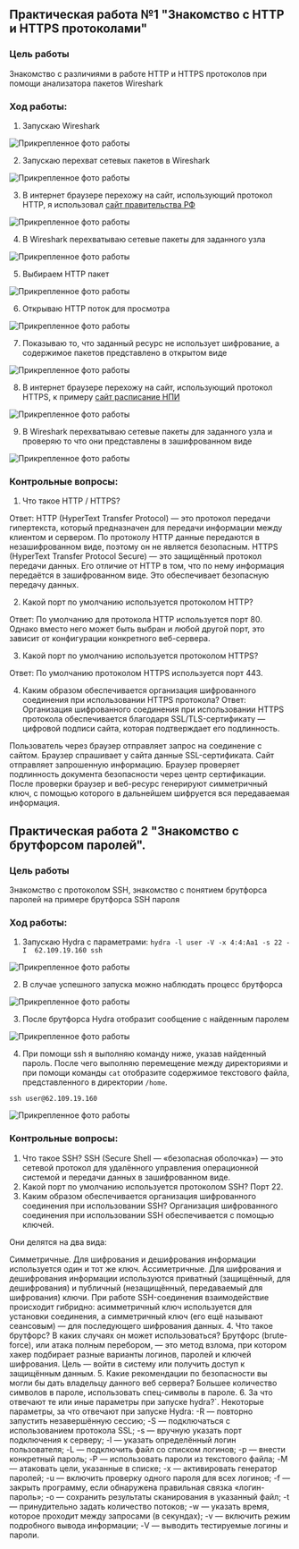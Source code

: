 ## Практическая работа №1 "Знакомство с HTTP и HTTPS протоколами"
### Цель работы

Знакомство с различиями в работе HTTP и HTTPS протоколов при помощи анализатора пакетов Wireshark

### Ход работы:
1. Запускаю Wireshark

![Прикрепленное фото работы](https://s374vla.storage.yandex.net/rdisk/66ff9246418e1db40be58de8aa55edbc48aa586ed596539a7210976f36af661c/670f0807/0S5-avnlyGtePn4FbRxK9po31fR7NoVpJGUYa1pbeGD_pNQ4E19Pw9ibAbdr2SWVLf5M2GpB1Zm-leHZ4WbE0w==?uid=691504936&filename=Wireshark_iyccLv8dcf.png&disposition=inline&hash=&limit=0&content_type=image%2Fpng&owner_uid=691504936&fsize=75803&hid=81d9e97c7eaa9afc9367feb37d4531f4&media_type=image&tknv=v2&etag=81a234f9335a7d4e8892db666f011079&ts=6248d1c3ccfc0&s=d72eb6d38aa9a5f88af06c59a824496e1aed2e9edbcb00e0650a5f67da2e08d6&pb=U2FsdGVkX1_grGUy-q4czNuJOWZnp4h2WqJoBOBmtYqI6dRM59YpyMziJmEvIlX2Wsb_HP_yKeQWr7b1NeEkHgHDFfKAMemfAS_YrUgQpEw)

2. Запускаю перехват сетевых пакетов в Wireshark

![Прикрепленное фото работы](https://s733sas.storage.yandex.net/rdisk/52c25a691ee414d525c8824c5522750ecc4bce8079056e6893b3b2d539a06f0c/670f0995/0S5-avnlyGtePn4FbRxK9iqQmaRFJewE0BXpnnXSwnpcau0NzXAU3MDzdt3h5Q2-Nin5qzKyHfijuTivE2LZLg==?uid=691504936&filename=A1.png&disposition=inline&hash=&limit=0&content_type=image%2Fpng&owner_uid=691504936&fsize=241503&hid=df9a7a83a28f679095f2d7339d909181&media_type=image&tknv=v2&etag=b093badacf97eff8a79350842058c014&ts=6248d33f5cf40&s=b37ce5107080247449c38074c60c4645a9aea8d18b548efffac7b8dffbe96e2c&pb=U2FsdGVkX19IjlUgYlZe_tBQ6DIzI0OlmYjR3emUoZPZGYtqZ0vvyVzdCzyKB7NX1f4eQXBfCOth-W2FeO8RlwKorzlIzFIXS38dXpXzWZ4)

3. В интернет браузере перехожу на сайт, использующий протокол HTTP, я использовал [сайт правительства РФ](http://government.ru/)

![Прикрепленное фото работы](https://s959sas.storage.yandex.net/rdisk/bce78a882d809b853227eecfe9f050a10b8144912ff4828ef455d20927ed59a7/671a584c/0S5-avnlyGtePn4FbRxK9sOP6B9ZsKnX_gZpZtGOWCgeB5B1xblcdsIb1kp_XSmoXYjctYK0yuJx16_sg-GbIg==?uid=691504936&filename=browser_3YikN0io2i.png&disposition=inline&hash=&limit=0&content_type=image%2Fpng&owner_uid=691504936&fsize=1579678&hid=750d73ee5086f2421946d4be0033ac4c&media_type=image&tknv=v2&etag=6dee5da5af98f5113bda5c5f560a332f&ts=62539bdcdab00&s=ca7d58ead7800ab02ddec25e1deaf094ebfd976df1f14c42dd18db6c1b4a408c&pb=U2FsdGVkX18D--azcLUSmLrZ0iSAh43AjabRs206DzHjfcxXqwfQX5l2d0IND7wEtsjBTxyKOyUbTE6qG4Aun0YjWLDK_vdcmxdbgnNVyLU)

4. В Wireshark перехватываю сетевые пакеты для заданного узла

![Прикрепленное фото работы](https://s741sas.storage.yandex.net/rdisk/d84b87ad3c396f94aa57d561df1559af0ff7f2cc724df81d9bd230b4b86e26ad/671a58dc/0S5-avnlyGtePn4FbRxK9jfeZtgdWBLc_MmCDlnCf0EvDIVQ1pp328Rs-5lIe9MC4t4uPJKkWOLlupxcrhcTpA==?uid=691504936&filename=Wireshark_4qtEul0Z6U.png&disposition=inline&hash=&limit=0&content_type=image%2Fpng&owner_uid=691504936&fsize=181306&hid=d5ea4821055f6213fd9d817ed8163f03&media_type=image&tknv=v2&etag=40354faf6cb818c21da70e89499cf75b&ts=62539c662ef00&s=feca6125b604f98541eb6326f51e5f4f5349a2f7fc320d4223d0211123c15bd8&pb=U2FsdGVkX18GqVddwR4onkd-f1oxRGxkcHTtwO-MBCEyaJUMA0n-vjYsZ0bMQIwypXOtxBj9pWo9DEtWLIUTx1ihkh0ZAEFn6DkOYxWKFto)

5. Выбираем HTTP пакет

![Прикрепленное фото работы](https://s54sas.storage.yandex.net/rdisk/afe81286794f6a3cc453e2024e933d97dd50008111fe155fbf147a82319018ee/670f1114/0S5-avnlyGtePn4FbRxK9nq-rHGeaYaRGyohnUuwaGAEjAFBWgILLFDHisCGxzcoXB6j8a1LKuCTPBh_r792Zg==?uid=691504936&filename=А4.png&disposition=inline&hash=&limit=0&content_type=image%2Fpng&owner_uid=691504936&fsize=297454&hid=facbdcce8f374f47bfea18b4deae3dfd&media_type=image&tknv=v2&etag=3be19f6f66614330b766f95e1ea05c67&ts=6248da6576d00&s=0b3c9c2818729b9e8c7ab91a4cf2520bdc60dbb07b61e246ec2246f6423f350a&pb=U2FsdGVkX18yrMq4tDxbqFtBTmbhowrC4brLe9kZO8f_jBkrDmyAl2XpKN6mDyZTIc93DRg8V09Uk_P7Ld9r1_kkCxhmjxkWOEUum3hiD9A)

6. Открываю HTTP поток для просмотра

![Прикрепленное фото работы](https://s303vla.storage.yandex.net/rdisk/c985d37e0750bf52863a6140fceb40201c2e7492a30207f92341e1c1f4602b74/670f128b/0S5-avnlyGtePn4FbRxK9oZ_E7G7W8iXIp2lDLDVGxIYVhIDiAav8ZaUdu0EHCixW7Cy4jP_uTVfI-TJc20Cmg==?uid=691504936&filename=А5.png&disposition=inline&hash=&limit=0&content_type=image%2Fpng&owner_uid=691504936&fsize=283075&hid=c84a323b6347872a6d545077aacf7036&media_type=image&tknv=v2&etag=b4f7d17ffc8872b55e695e79f1aa40c1&ts=6248dbcb178c0&s=9aa204a81d9c35808285b25e91e911e879880dc68eff59e35a1ce7c972474903&pb=U2FsdGVkX1_eYgQiHrxZa697QzJ8UfCGZpOcR83sV3jFKpxIeFyp7cxuyR0yJSZB6CmTPlaifCgfjogIs-4QhWM7VLtxpba5M6Z8nWI2-5s)

7. Показываю то, что заданный ресурс не использует шифрование, а содержимое пакетов представлено в открытом виде

![Прикрепленное фото работы](https://s99klg.storage.yandex.net/rdisk/840584041663b6bc02367fcd141e806346b0143e7d38d481e5e16e996cb9791c/671a595f/0S5-avnlyGtePn4FbRxK9vu_Bt2ihXdeHeJZGDPZVkibZt_JeqZetCBNAWJ4S3QE04BAwLFaGEMrXI5YqqExzA==?uid=691504936&filename=А6.png&disposition=inline&hash=&limit=0&content_type=image%2Fpng&owner_uid=691504936&fsize=90848&hid=bcf01f2c0269d4c37ccc65e9c8dabf21&media_type=image&tknv=v2&etag=1545dafb80aeb61e0932d713d2556cdd&ts=62539ce31d5c0&s=9b3239e609adb473d61ef7cbecda1a7a3d13a070a0d08ed11206668c10de8301&pb=U2FsdGVkX18gAYQhNiZkGP2T9EE3P2OZK8Mrfj8UHR65-VmTqPJKR_6HQCNtFa4YW-eVj9xQgBynLY6cui9GPb8G8VFM4a4Lo996rj8Nd-U)

8. В интернет браузере перехожу на сайт, использующий протокол HTTPS, к примеру [сайт расписание НПИ](https://schedule.npi-tu.ru/)

![Прикрепленное фото работы](https://s989sas.storage.yandex.net/rdisk/9d14b16318dea78d10539cea6f1b351192bb39a1a263131bf24ff7b5106536dc/671a5a81/0S5-avnlyGtePn4FbRxK9p3TB4AYr2xbr6kKNGuGyX42ck4NL73Yt_UeTydWcwKmeeVpz2VLMjdoTk2dFa7IfQ==?uid=691504936&filename=А7.png&disposition=inline&hash=&limit=0&content_type=image%2Fpng&owner_uid=691504936&fsize=721080&hid=6c3ee8e4d332d08e1ceaa28b115c030b&media_type=image&tknv=v2&etag=65ed51437e26a58b34617558e6daac88&ts=62539df7ae240&s=a01ce9b39cc1b9f8345d4427c859f87911c2b0efdeadb6fe39c8ec0952d56f04&pb=U2FsdGVkX1_gLaHRl7tDjrjUFI1QgCxKljBXmSuYY4YUl-bUZoRR7JH9tYkrcleqDsPTg0FYce6fPHXwG-DhFqxzhR7ajoc8CsQHAI_i_EE)

9. В Wireshark перехватываю сетевые пакеты для заданного узла и проверяю то что они представлены в зашифрованном виде

![Прикрепленное фото работы](https://s913sas.storage.yandex.net/rdisk/08bc304e527594ac6642b29b0e133eb5a267ce8b85840fc37ba1ed82860828d0/671a5a54/0S5-avnlyGtePn4FbRxK9to5d8u0Ox9zGcf-zuZqPUgJIlP2YNsgylyU7zLDAOD1CNfongMHLkeCVdr4Ot9cOw==?uid=691504936&filename=QpFJQBafR0.png&disposition=inline&hash=&limit=0&content_type=image%2Fpng&owner_uid=691504936&fsize=307846&hid=7e726176dc38e6ad5738752ee67432c1&media_type=image&tknv=v2&etag=80335e362cdc9a1ec071c1e8d2bbb025&ts=62539dccc3d00&s=f1990ebc6617ed74d0eae1fff0c63e32bdd4554f059bd936cb7cb8cea2ef056f&pb=U2FsdGVkX1_ByNVSXWkkIsFTJGRmKkqq4J5-8klbthbHuORyAK0A1zOidyqRNKUfbiY_V8-UBIzQ5IGX4Ulkvd6mI56kjlLgwz1bpA1xTtI)

### Контрольные вопросы:
1. Что такое HTTP / HTTPS?

Ответ: HTTP (HyperText Transfer Protocol) — это протокол передачи гипертекста, который предназначен для передачи информации между клиентом и сервером. По протоколу HTTP данные передаются в незашифрованном виде, поэтому он не является безопасным. HTTPS (HyperText Transfer Protocol Secure) — это защищённый протокол передачи данных. Его отличие от HTTP в том, что по нему информация передаётся в зашифрованном виде. Это обеспечивает безопасную передачу данных.

2. Какой порт по умолчанию используется протоколом HTTP?

Ответ: По умолчанию для протокола HTTP используется порт 80. Однако вместо него может быть выбран и любой другой порт, это зависит от конфигурации конкретного веб-сервера. 

3. Какой порт по умолчанию используется протоколом HTTPS?

Ответ: По умолчанию протоколом HTTPS используется порт 443.

4. Каким образом обеспечивается организация шифрованного соединения при использовании HTTPS протокола?
   Ответ:
   Организация шифрованного соединения при использовании HTTPS протокола обеспечивается благодаря SSL/TLS-сертификату — цифровой подписи сайта, которая подтверждает его подлинность. 

  Пользователь через браузер отправляет запрос на соединение с сайтом. 
  Браузер спрашивает у сайта данные SSL-сертификата. 
  Сайт отправляет запрошенную информацию. 
  Браузер проверяет подлинность документа безопасности через центр сертификации. 
  После проверки браузер и веб-ресурс генерируют симметричный ключ, с помощью которого в дальнейшем шифруется вся передаваемая информация.

## Практическая работа 2 "Знакомство с брутфорсом паролей".
### Цель работы
Знакомство с протоколом SSH, знакомство с понятием брутфорса паролей на примере брутфорса SSH пароля
### Ход работы:
1. Запускаю Hydra с параметрами:
`hydra -l user -V -x 4:4:Aa1 -s 22 -I  62.109.19.160 ssh`

![Прикрепленное фото работы](https://s139klg.storage.yandex.net/rdisk/7c45131bf77c23d506081330127838e8f2c7867fe4390aa8d01ae6a2cc1858cc/671a5ce1/0S5-avnlyGtePn4FbRxK9vFXBjoLeDpMycYmdC10hOnx-bb3B4R9vUsMIV-mHtzmxHPWh1xOfIoNGNBRV76jsQ==?uid=691504936&filename=ubuntu_1bnWMXlPk9.png&disposition=inline&hash=&limit=0&content_type=image%2Fpng&owner_uid=691504936&fsize=14899&hid=943d3e06c947f9a98337421c9931e153&media_type=image&tknv=v2&etag=56e9b7c299b8daff1fddb5705a5ffcf6&ts=6253a03b83a40&s=014fa8320ce1c851fa2cded2add6debc71b5dde06f8fd661f40ba5e069de2ac9&pb=U2FsdGVkX19TP59spczWsJNuK4vm76qEfyuJ-mEfgFO_-vBg5FqlMYhFTeMQlAfftFCn96vOk88tSBY-e6RLw-JoF8bMH-ldLxyBE8JIXJY)

2. В случае успешного запуска можно наблюдать процесс брутфорса
   
![Прикрепленное фото работы](https://s450vla.storage.yandex.net/rdisk/2bebe4b7f82898f14bb3e0d66abc2ed1a1eaf76930ac2505806ca8c3cb1b39d4/671a5e51/0S5-avnlyGtePn4FbRxK9pomc4Qnic193aKfGVkUUKCYhuXzqIMRpwQz-AgZ9Wsd7ZwP4afR1ExiQkPLUdSz0A==?uid=691504936&filename=ubuntu_ZjkpK9PGp5.png&disposition=inline&hash=&limit=0&content_type=image%2Fpng&owner_uid=691504936&fsize=131615&hid=b54a9ae1b589994a3609cfd5ee83be0d&media_type=image&tknv=v2&etag=ba77be3bb1c214ef14b36d1a00626d48&ts=6253a19a77640&s=6262ce4a915d4be438eaf5f4c5bdf8cfbc3d26165fa8a1e17cf7df563adc5600&pb=U2FsdGVkX1_AVq8GT71p7ZJRpqNRHP1YM-r2KEnDfQtgYMiQxqq9H0jaR5b61WdA7VrEeaYWFP4MlHpn946mePBxpTaMQzjn4YzGJzcHC0A)

3. После брутфорса Hydra отобразит сообщение с найденным паролем
   
![Прикрепленное фото работы](https://s439vla.storage.yandex.net/rdisk/ba03f63fa09b3c9f2fc386a5f872015c407c6e70c7c782a15b58fd07b961cd7e/671a5f42/0S5-avnlyGtePn4FbRxK9hEceHuUFdCNXbQh4H2ap3dRUIRHGJos6JUxSjtoqUbwnsXzq5kgr1aB3dtNjtkd7g==?uid=691504936&filename=ubuntu_IinSWiViFV.png&disposition=inline&hash=&limit=0&content_type=image%2Fpng&owner_uid=691504936&fsize=133424&hid=d9d2f5627744db6eb933877e90610578&media_type=image&tknv=v2&etag=b1b62105d408f2e70786565d1459bfda&ts=6253a2804d480&s=bb179b814aaf6914aeb96130bdf1c90f7f26c87ffa10462a0e82edf5c446c439&pb=U2FsdGVkX1-H4ZetQn-p5If8zPNDGdZWEMNSrp7S89M9B0xdQBQzmKM96WPMvX78UbZzXoAwEmg1EUG64lXx6SS6ZGy56gWA9g0NFEV4TEo)

4. При помощи ssh я выполняю команду ниже, указав найденный пароль. После чего выполняю перемещение между директориями и при помощи команды `cat` отобразите содержимое текстового файла, представленного в директории `/home`.

`ssh user@62.109.19.160`

![Прикрепленное фото работы](https://s174vla.storage.yandex.net/rdisk/d3ab78ed32865ab676a5a0ce0f64bf9ba58dd6da274a6a879cdecef9ed21e847/671a6005/0S5-avnlyGtePn4FbRxK9iPAy-hi1y7NLDttERfnBLT71R15xgRLe4S6Et8OAp9pWOivDyY_D5erQ_Q0yXVopQ==?uid=691504936&filename=ubuntu_ZV7uGIhVyQ.png&disposition=inline&hash=&limit=0&content_type=image%2Fpng&owner_uid=691504936&fsize=62458&hid=a77a482a9eaa3e967032ae9034f239ed&media_type=image&tknv=v2&etag=e21b5c6491b9fe189796fa1daf5816d5&ts=6253a33a44b40&s=6ccf2acc53ec54d6c145273a623663bc54a46747b4b9327b56405ea243c51ed8&pb=U2FsdGVkX18CtfPJT9hnElcQ19_8n7mt2i_TKMs1dSygqhQ9d5W0Igp8IeIKjjxEuHipWbTwfNv3JuXC17oNwwbhS2rQ6XJcsT6BFzSmIbc)

### Контрольные вопросы:
1. Что такое SSH?
SSH (Secure Shell — «безопасная оболочка») — это сетевой протокол для удалённого управления операционной системой и передачи данных в зашифрованном виде.
2. Какой порт по умолчанию используется протоколом SSH?
Порт 22.
3. Каким образом обеспечивается организация шифрованного соединения при использовании SSH?
Организация шифрованного соединения при использовании SSH обеспечивается с помощью ключей.

Они делятся на два вида:

Симметричные. Для шифрования и дешифрования информации используется один и тот же ключ.
Ассиметричные. Для шифрования и дешифрования информации используются приватный (защищённый, для дешифрования) и публичный (незащищённый, передаваемый для шифрования) ключи.
При работе SSH-соединения взаимодействие происходит гибридно: асимметричный ключ используется для установки соединения, а симметричный ключ (его ещё называют сеансовым) — для последующего шифрования данных.
4. Что такое брутфорс? В каких случаях он может использоваться?
Брутфорс (brute-force), или атака полным перебором, — это метод взлома, при котором хакер подбирает разные варианты логинов, паролей и ключей шифрования. Цель — войти в систему или получить доступ к защищённым данным.
5. Какие рекомендации по безопасности вы могли бы дать владельцу данного веб сервера?
Большее количество символов в пароле, использовать спец-символы в пароле.
6. За что отвечают те или иные параметры при запуске hydra?`.
Некоторые параметры, за что отвечают при запуске Hydra:
-R — повторно запустить незавершённую сессию; 
-S — подключаться с использованием протокола SSL; 
-s — вручную указать порт подключения к серверу; 
-l — указать определённый логин пользователя; 
-L — подключить файл со списком логинов; 
-p — внести конкретный пароль; 
-P — использовать пароли из текстового файла; 
-M — атаковать цели, указанные в списке; 
-x — активировать генератор паролей; 
-u — включить проверку одного пароля для всех логинов; 
-f — закрыть программу, если обнаружена правильная связка «логин-пароль»; 
-o — сохранить результаты сканирования в указанный файл; 
-t — принудительно задать количество потоков; 
-w — указать время, которое проходит между запросами (в секундах); 
-v — включить режим подробного вывода информации; 
-V — выводить тестируемые логины и пароли. 
